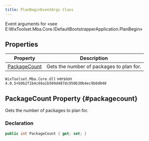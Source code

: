 ```yaml
---
title: PlanBeginEventArgs Class
---
```

Event arguments for «see E:WixToolset.Mba.Core.IDefaultBootstrapperApplication.PlanBegin»
## Properties
| Property | Description |
| ------ | ----------- |
| [PackageCount](#packagecount) | Gets the number of packages to plan for. |
`WixToolset.Mba.Core.dll` version `4.0.5+b9b2f1b4c69a1b509d487dc950b30b4ec9b0d040`
## PackageCount Property {#packagecount}
Gets the number of packages to plan for.
### Declaration
```cs
public int PackageCount { get; set; }
```
